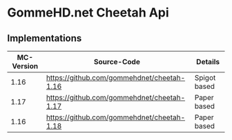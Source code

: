# GommeHD.net Cheetah Api


## Implementations

| MC-Version | Source-Code | Details |
| ---- | ----- | ----- |
| 1.16 | https://github.com/gommehdnet/cheetah-1.16 | Spigot based |
| 1.17 | https://github.com/gommehdnet/cheetah-1.17 | Paper based |
| 1.16 | https://github.com/gommehdnet/cheetah-1.18 | Paper based |
